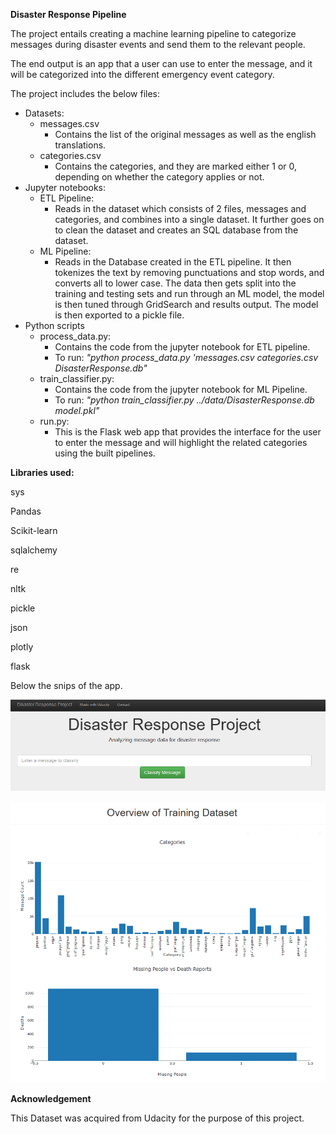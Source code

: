 **Disaster Response Pipeline**

The project entails creating a machine learning pipeline to categorize messages during disaster events and send them to
the relevant people.

The end output is an app that a user can use to enter the message, and it will be categorized into the different emergency
event category.

The project includes the below files:

- Datasets:
  - messages.csv
    - Contains the list of the original messages as well as the english translations.
  - categories.csv
    - Contains the categories, and they are marked either 1 or 0, depending on whether the category applies or not.
- Jupyter notebooks:
  - ETL Pipeline:
    - Reads in the dataset which consists of 2 files, messages and categories, and combines into a single
    dataset. It further goes on to clean the dataset and creates an SQL database from the dataset.
  - ML Pipeline:
    - Reads in the Database created in the ETL pipeline. It then tokenizes the text by removing punctuations and stop words,
      and converts all to lower case. The data then gets split into the training and testing sets and run through an ML model,
      the model is then tuned through GridSearch and results output. The model is then exported to a pickle file.
- Python scripts
  - process_data.py:
    - Contains the code from the jupyter notebook for ETL pipeline.
    - To run: _"python process_data.py 'messages.csv categories.csv DisasterResponse.db"_
  - train_classifier.py:
    - Contains the code from the jupyter notebook for ML Pipeline.
    - To run: _"python train_classifier.py ../data/DisasterResponse.db model.pkl"_
  - run.py:
    - This is the Flask web app that provides the interface for the user to enter the message and will highlight the 
      related categories using the built pipelines.

**Libraries used:**

sys

Pandas

Scikit-learn

sqlalchemy

re

nltk

pickle

json

plotly

flask

Below the snips of the app.

![img.png](images/img.png)

![img_1.png](images/img_1.png)


**Acknowledgement**

This Dataset was acquired from Udacity for the purpose of this project.


